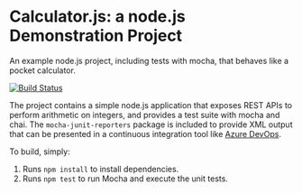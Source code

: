 Calculator.js: a node.js Demonstration Project
==============================================
An example node.js project, including tests with mocha, that behaves like
a pocket calculator.

[![Build Status](https://dev.azure.com/linux6210/Integrating%20External%20Source%20Control%20with%20Azure%20Pipelines/_apis/build/status/linux6200.calculator?branchName=master)](https://dev.azure.com/linux6210/Integrating%20External%20Source%20Control%20with%20Azure%20Pipelines/_build/latest?definitionId=16&branchName=master) 

The project contains a simple node.js application that exposes REST APIs
to perform arithmetic on integers, and provides a test suite with mocha
and chai.  The `mocha-junit-reporters` package is included to provide XML
output that can be presented in a continuous integration tool like
[Azure DevOps](https://azure.com/devops).

To build, simply:

1. Runs `npm install` to install dependencies.
2. Runs `npm test` to run Mocha and execute the unit tests.

